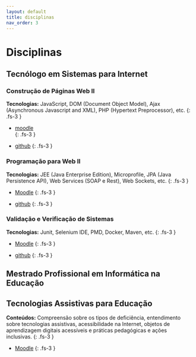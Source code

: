 ```yaml
---
layout: default
title: disciplinas
nav_order: 3
---
```


# Disciplinas 

## Tecnólogo em Sistemas para Internet
### Construção de Páginas Web II
**Tecnologias:** JavaScript, DOM (Document Object Model), Ajax (Asynchronous Javascript and XML), PHP (Hypertext Preprocessor), etc. 
{: .fs-3 }
* [moodle](https://moodle.poa.ifrs.edu.br/course/view.php?id=5778)  
{: .fs-3 }

* [github](https://rodrigoprestesmachado.github.io/cpw2/) 
{: .fs-3 }

### Programação para Web II
**Tecnologias:** JEE (Java Enterprise Edition), Microprofile, JPA (Java Persistence API), Web Services (SOAP e Rest), Web Sockets, etc. 
{: .fs-3 }

* [Moodle](https://moodle.poa.ifrs.edu.br/course/view.php?id=5779) 
{: .fs-3 }

* [github](https://rodrigoprestesmachado.github.io/pw2/) 
{: .fs-3 }

### Validação e Verificação de Sistemas
**Tecnologias:** Junit, Selenium IDE, PMD, Docker, Maven, etc. 
{: .fs-3 }

* [Moodle](https://moodle.poa.ifrs.edu.br/course/view.php?id=5780) 
{: .fs-3 }

* [github](https://rodrigoprestesmachado.github.io/vvs/) 
{: .fs-3 }
                   
## Mestrado Profissional em Informática na Educação
## Tecnologias Assistivas para Educação
**Conteúdos:** Compreensão sobre os tipos de deficiência, entendimento sobre tecnologias assistivas, acessibilidade na Internet, objetos de aprendizagem digitais acessíveis e práticas pedagógicas e ações inclusivas. 
{: .fs-3 }

* [Moodle](https://moodle.poa.ifrs.edu.br/course/view.php?id=4138") 
{: .fs-3 }
                   